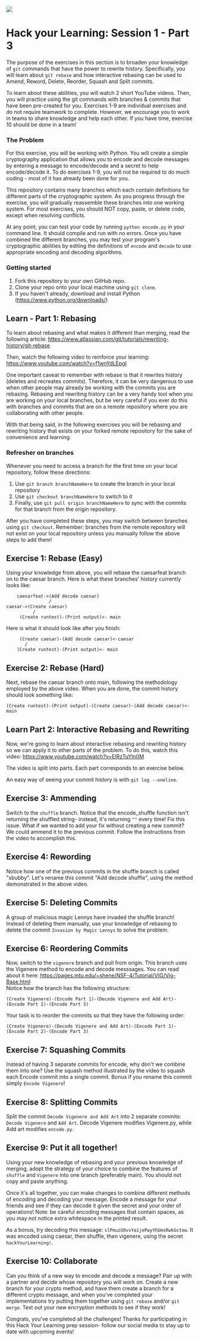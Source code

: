 <div>
<img src="http://drive.google.com/uc?export=view&id=1MADw5CwZYysojTdKwgfJEJpAHdO1Jxoq">
<h1 style="font-family: -apple-system, BlinkMacSystemFont, 'Space Mono', sans-serif;">Hack your Learning: Session 1 - Part 3
</h1>
</div>

The purpose of the exercises in this section is to broaden your knowledge of `git` commands that have the power to rewrite history. Specifically, you will learn about `git rebase` and how interactive rebasing can be used to Amend, Reword, Delete, Reorder, Squash and Split commits.

To learn about these abilities, you will watch 2 short YouTube videos. Then, you will practice using the git commands with branches & commits that have been pre-created for you. Exercises 1-9 are individual exercises and do not require teamwork to complete. However, we encourage you to work in teams to share knowledge and help each other. If you have time, exercise 10 should be done in a team!

### The Problem

For this exercise, you will be working with Python. You will create a simple cryptography application that allows you to encode and decode messages by entering a message to encode/decode and a secret to help encode/decode it. To do exercises 1-9, you will not be required to do much coding - most of it has already been done for you. 

This repository contains many branches which each contain definitions for different parts of the cryptographic system. As you progress through the exercise, you will gradually reassemble these branches into one working system. For most exercises, you should NOT copy, paste, or delete code, except when resolving conflicts.

At any point, you can test your code by running `python encode.py` in your command line. It should compile and run with no errors. Once you have combined the different branches, you may test your program's cryptographic abilities by editing the definitions of `encode` and `decode` to use appropriate encoding and decoding algorithms.

### Getting started

1. Fork this repository to your own GitHub repo. 
2. Clone your repo onto your local machine using `git clone`.
3. If you haven't already, download and install Python (https://www.python.org/downloads/)

## Learn - Part 1: Rebasing

To learn about rebasing and what makes it different than merging, read the following article: https://www.atlassian.com/git/tutorials/rewriting-history/git-rebase

Then, watch the following video to reinforce your learning:
https://www.youtube.com/watch?v=f1wnYdLEpgI

One important caveat to remember with rebase is that it rewrites history (deletes and recreates commits). Therefore, it can be very dangerous to use when other people may already be working with the commits you are rebasing. Rebasing and rewriting history can be a very handy tool when you are working on your local branches, but be very careful if you ever do this with branches and commits that are on a remote repository where you are collaborating with other people.

With that being said, in the following exercises you will be rebasing and rewriting history that exists on your forked remote repository for the sake of convenience and learning.

### Refresher on branches

Whenever you need to access a branch for the first time on your local repository, follow these directions:
1. Use `git branch branchNameHere` to create the branch in your local repository
2. Use `git checkout branchNameHere` to switch to it
3. Finally, use `git pull origin branchNameHere` to sync with the commits for that branch from the origin repository. 

After you have completed these steps, you may switch between branches using `git checkout`. Remember: branches from the remote repository will not exist on your local repository unless you manually follow the above steps to add them!

## Exercise 1: Rebase (Easy)

Using your knowledge from above, you will rebase the caesarfeat branch on to the caesar branch.
Here is what these branches' history currently looks like:

```
    caesarfeat->(Add decode caesar)
                /
caesar->(Create caesar)
          /
     (Create runtest)-(Print output)<- main
```

Here is what it should look like after you finish:

```
     (Create caesar)-(Add decode caesar)<-caesar
       /
    (Create runtest)-(Print output)<- main
```

## Exercise 2: Rebase (Hard)

Next, rebase the caesar branch onto main, following the methodology employed by the above video. When you are done, the commit history should look something like:

`(Create runtest)-(Print output)-(Create caesar)-(Add decode caesar)<- main`

## Learn Part 2: Interactive Rebasing and Rewriting

Now, we're going to learn about interactive rebasing and rewriting history so we can apply it to other parts of the problem. To do this, watch this video: https://www.youtube.com/watch?v=ElRzTuYln0M

The video is split into parts. Each part corresponds to an exercise below. 

An easy way of seeing your commit history is with `git log --oneline`.

## Exercise 3: Ammending

Switch to the `shuffle` branch. Notice that the encode_shuffle function isn't returning the shuffled string- instead, it's returning `""` every time! Fix this issue. What if we wanted to add your fix without creating a new commit? We could ammend it to the previous commit. Follow the instructions from the video to accomplish this.

## Exercise 4: Rewording

Notice how one of the previous commits in the shuffle branch is called "sbubby". Let's rename this commit "Add decode shuffle", using the method demonstrated in the above video.

## Exercise 5: Deleting Commits

A group of malicious magic Lennys have invaded the shuffle branch! Instead of deleting them manually, use your knowledge of rebasing to delete the commit `Invasion by Magic Lennys` to solve the problem. 

## Exercise 6: Reordering Commits

Now, switch to the `vigenere` branch and pull from origin. This branch uses the Vigenere method to encode and decode messsages. You can read about it here: https://pages.mtu.edu/~shene/NSF-4/Tutorial/VIG/Vig-Base.html  
Notice how the branch has the following structure:

`(Create Vigenere)-(Encode Part 1)-(Decode Vigenere and Add Art)-(Encode Part 2)-(Encode Part 3)`

Your task is to reorder the commits so that they have the following order:

`(Create Vigenere)-(Decode Vigenere and Add Art)-(Encode Part 1)-(Encode Part 2)-(Encode Part 3)`

## Exercise 7: Squashing Commits

Instead of having 3 separate commits for encode, why don't we combine them into one? Use the squash method illustrated by the video to squash each Encode commit into a single commit. Bonus if you rename this commit simply `Encode Vigenere`!

## Exercise 8: Splitting Commits

Split the commit `Decode Vigenere and Add Art` into 2 separate commits: `Decode Vigenere` and `Add Art`. Decode Vigenere modifies Vigenere.py, while Add art modifies `encode.py`.

## Exercise 9: Put it all together!

Using your new knowledge of rebasing and your previous knowledge of merging, adopt the strategy of your choice to combine the features of `shuffle` and `Vigenere` into one branch (preferably main). You should not copy and paste anything.

Once it's all together, you can make changes to combine different methods of encoding and decoding your message. Encode a message for your friends and see if they can decode it given the secret and your order of operations! Note: be careful encoding messages that contain spaces, as you may not notice extra whitespace in the printed result.

As a bonus, try decoding this message: `slPmuzUOvvYaijePwyYhUmsRwkGctew`. It was encoded using caesar, then shuffle, then vigenere, using the secret `hackYourLearning!`. 

## Exercise 10: Collaborate

Can you think of a new way to encode and decode a message? Pair up with a partner and decide whose repository you will work on. Create a new branch for your crypto method, and have them create a branch for a different crypto message, and when you've completed your implementations try putting them together using `git rebase` and/or `git merge`. Test out your new encryption methods to see if they work!

Congrats, you've completed all the challenges! Thanks for participating in this Hack Your Learning prep session- follow our social media to stay up to date with upcoming events!